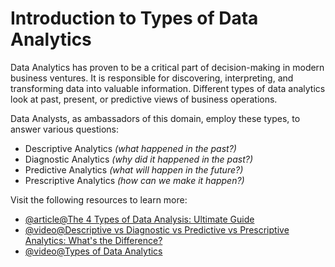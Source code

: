 # Introduction to Types of Data Analytics

Data Analytics has proven to be a critical part of decision-making in modern business ventures. It is responsible for discovering, interpreting, and transforming data into valuable information. Different types of data analytics look at past, present, or predictive views of business operations.

Data Analysts, as ambassadors of this domain, employ these types, to answer various questions:

*   Descriptive Analytics _(what happened in the past?)_
*   Diagnostic Analytics _(why did it happened in the past?)_
*   Predictive Analytics _(what will happen in the future?)_
*   Prescriptive Analytics _(how can we make it happen?)_

Visit the following resources to learn more:

- [@article@The 4 Types of Data Analysis: Ultimate Guide](https://careerfoundry.com/en/blog/data-analytics/different-types-of-data-analysis/)
- [@video@Descriptive vs Diagnostic vs Predictive vs Prescriptive Analytics: What's the Difference?](https://www.youtube.com/watch?v=QoEpC7jUb9k)
- [@video@Types of Data Analytics](https://www.youtube.com/watch?v=lsZnSgxMwBA)